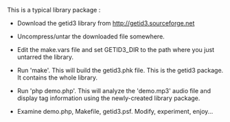 This is a typical library package :

* Download the getid3 library from http://getid3.sourceforge.net

* Uncompress/untar the downloaded file somewhere.

* Edit the make.vars file and set GETID3_DIR to the path where you just untarred the
  library.

* Run 'make'. This will build the getid3.phk file. This is the getid3 package. It contains the whole library.

* Run 'php demo.php'. This will analyze the 'demo.mp3' audio file and display tag information using the newly-created library package.

* Examine demo.php, Makefile, getid3.psf. Modify, experiment, enjoy...
